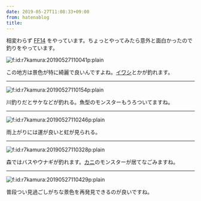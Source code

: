 ```yaml
---
date: 2019-05-27T11:08:33+09:00
from: hatenablog
title: 
---
```


<p>相変わらず <a class="keyword" href="http://d.hatena.ne.jp/keyword/FF14">FF14</a> をやっています。ちょっとやってみたら意外と面白かったので釣りをやっています。</p>

<p><span itemscope itemtype="http://schema.org/Photograph"><img src="https://cdn-ak.f.st-hatena.com/images/fotolife/r/r7kamura/20190527/20190527110041.png" alt="f:id:r7kamura:20190527110041p:plain" title="f:id:r7kamura:20190527110041p:plain" class="hatena-fotolife" itemprop="image"></span></p>

<p>この地方は景色が特に綺麗で良いんですよね。<a class="keyword" href="http://d.hatena.ne.jp/keyword/%A5%A4%A5%EF%A5%B7">イワシ</a>とかが釣れます。</p>

<hr />

<p><span itemscope itemtype="http://schema.org/Photograph"><img src="https://cdn-ak.f.st-hatena.com/images/fotolife/r/r7kamura/20190527/20190527110154.png" alt="f:id:r7kamura:20190527110154p:plain" title="f:id:r7kamura:20190527110154p:plain" class="hatena-fotolife" itemprop="image"></span></p>

<p>川釣りだとサケなどが釣れる。魚型のモンスターもうろついてますね。</p>

<hr />

<p><span itemscope itemtype="http://schema.org/Photograph"><img src="https://cdn-ak.f.st-hatena.com/images/fotolife/r/r7kamura/20190527/20190527110246.png" alt="f:id:r7kamura:20190527110246p:plain" title="f:id:r7kamura:20190527110246p:plain" class="hatena-fotolife" itemprop="image"></span></p>

<p>雨上がりには運が良いと虹が見られる。</p>

<hr />

<p><span itemscope itemtype="http://schema.org/Photograph"><img src="https://cdn-ak.f.st-hatena.com/images/fotolife/r/r7kamura/20190527/20190527110328.png" alt="f:id:r7kamura:20190527110328p:plain" title="f:id:r7kamura:20190527110328p:plain" class="hatena-fotolife" itemprop="image"></span></p>

<p>森ではバスやウナギが釣れます。<a class="keyword" href="http://d.hatena.ne.jp/keyword/%A5%AB%A5%CB">カニ</a>のモンスターが居てなごみますね。</p>

<hr />

<p><span itemscope itemtype="http://schema.org/Photograph"><img src="https://cdn-ak.f.st-hatena.com/images/fotolife/r/r7kamura/20190527/20190527110429.png" alt="f:id:r7kamura:20190527110429p:plain" title="f:id:r7kamura:20190527110429p:plain" class="hatena-fotolife" itemprop="image"></span></p>

<p>普段つい見過ごしがちな景色を再発見できるのが良いですね。</p>

